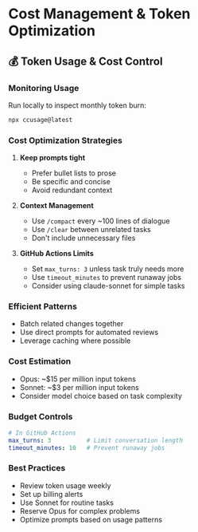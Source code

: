 # Cost Management & Token Optimization

## 💰 Token Usage & Cost Control

### Monitoring Usage
Run locally to inspect monthly token burn:
```bash
npx ccusage@latest
```

### Cost Optimization Strategies

1. **Keep prompts tight**
   - Prefer bullet lists to prose
   - Be specific and concise
   - Avoid redundant context

2. **Context Management**
   - Use `/compact` every ~100 lines of dialogue
   - Use `/clear` between unrelated tasks
   - Don't include unnecessary files

3. **GitHub Actions Limits**
   - Set `max_turns: 3` unless task truly needs more
   - Use `timeout_minutes` to prevent runaway jobs
   - Consider using claude-sonnet for simple tasks

### Efficient Patterns
- Batch related changes together
- Use direct prompts for automated reviews
- Leverage caching where possible

### Cost Estimation
- Opus: ~$15 per million input tokens
- Sonnet: ~$3 per million input tokens
- Consider model choice based on task complexity

### Budget Controls
```yaml
# In GitHub Actions
max_turns: 3          # Limit conversation length
timeout_minutes: 10   # Prevent runaway jobs
```

### Best Practices
- Review token usage weekly
- Set up billing alerts
- Use Sonnet for routine tasks
- Reserve Opus for complex problems
- Optimize prompts based on usage patterns
